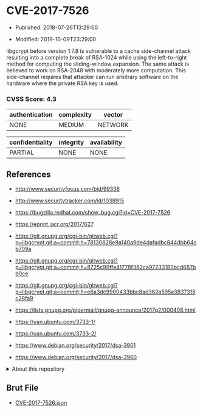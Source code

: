 # CVE-2017-7526

- Published: 2018-07-26T13:29:00

- Modified: 2019-10-09T23:29:00

libgcrypt before version 1.7.8 is vulnerable to a cache side-channel attack resulting into a complete break of RSA-1024 while using the left-to-right method for computing the sliding-window expansion. The same attack is believed to work on RSA-2048 with moderately more computation. This side-channel requires that attacker can run arbitrary software on the hardware where the private RSA key is used.

### CVSS Score: **4.3**

| authentication | complexity | vector |
| --- | --- | --- |
| NONE | MEDIUM | NETWORK |

| confidentiality | integrity | availability |
| --- | --- | --- |
| PARTIAL | NONE | NONE |

## References

* http://www.securityfocus.com/bid/99338

* http://www.securitytracker.com/id/1038915

* https://bugzilla.redhat.com/show_bug.cgi?id=CVE-2017-7526

* https://eprint.iacr.org/2017/627

* https://git.gnupg.org/cgi-bin/gitweb.cgi?p=libgcrypt.git;a=commit;h=78130828e9a140a9de4dafadbc844dbb64cb709a

* https://git.gnupg.org/cgi-bin/gitweb.cgi?p=libgcrypt.git;a=commit;h=8725c99ffa41778f382ca97233183bcd687bb0ce

* https://git.gnupg.org/cgi-bin/gitweb.cgi?p=libgcrypt.git;a=commit;h=e6a3dc9900433bbc8ad362a595a3837318c28fa9

* https://lists.gnupg.org/pipermail/gnupg-announce/2017q2/000408.html

* https://usn.ubuntu.com/3733-1/

* https://usn.ubuntu.com/3733-2/

* https://www.debian.org/security/2017/dsa-3901

* https://www.debian.org/security/2017/dsa-3960

<details>
<summary>About this repository</summary> 

  This repository is part of the project [Live Hack CVE](https://github.com/Live-Hack-CVE). Main website can be found [www.live-hack.org](https://www.live-hack.org) 
  
  Made by [Sn0wAlice](https://github.com/Sn0wAlice) for the people that care about security and need to have a feed of the latest CVEs. Hope you enjoy it, don't forget to star the repo and follow me on [Twitter](https://twitter.com/Sn0wAlice) and [Github](https://github.com/Sn0wAlice). And that is my [personnal website](https://www.alice-snow.me/)

  - [Home Page](https://github.com/Live-Hack-CVE)
  - [Framework](https://github.com/Live-Hack-CVE/cve-framework)
  - [CVE database](https://github.com/Live-Hack-CVE/full_database)
  - [Changelog](https://github.com/Live-Hack-CVE/Changelog)
</details>

## Brut File

* [CVE-2017-7526.json](https://raw.githubusercontent.com/Live-Hack-CVE/full_database/main/cves/2017/CVE-2017-7526.json)


